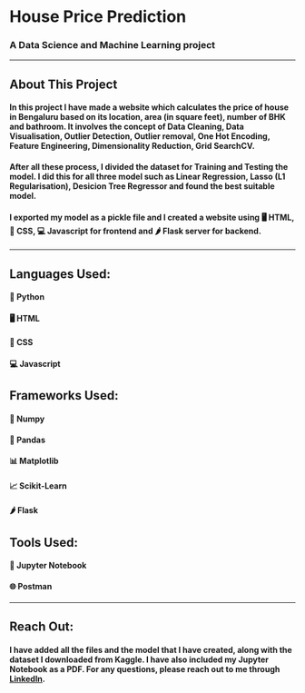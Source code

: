 # House Price Prediction
### A Data Science and Machine Learning project
---
## About This Project
#### In this project I have made a website which calculates the price of house in Bengaluru based on its location, area (in square feet), number of BHK and bathroom. It involves the concept of Data Cleaning, Data Visualisation, Outlier Detection, Outlier removal, One Hot Encoding, Feature Engineering, Dimensionality Reduction, Grid SearchCV.
#### After all these process, I divided the dataset for Training and Testing the model. I did this for all three model such as Linear Regression, Lasso (L1 Regularisation), Desicion Tree Regressor and found the best suitable model.
#### I exported my model as a pickle file and I created a website using 🖥️ HTML, 📱 CSS, 💻 Javascript for frontend and 🌶️ Flask server for backend.
---
## Languages Used:
#### 🐍 Python
#### 🖥️ HTML
#### 📱 CSS
#### 💻 Javascript
## Frameworks Used:
#### 🧊 Numpy
#### 🐼 Pandas
#### 📊 Matplotlib
#### 📈 Scikit-Learn
#### 🌶️ Flask
## Tools Used:
#### 📙 Jupyter Notebook
#### 🌐 Postman
---
## Reach Out:
#### I have added all the files and the model that I have created, along with the dataset I downloaded from Kaggle. I have also included my Jupyter Notebook as a PDF. For any questions, please reach out to me through [LinkedIn](https://www.linkedin.com/in/spraveenkumar2205/).
